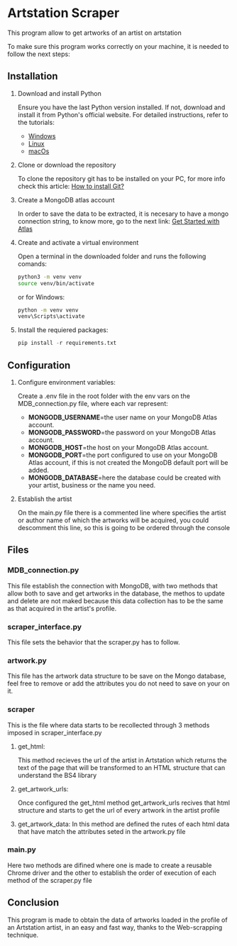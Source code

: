 # Artstation Scraper
This program allow to get artworks of an artist on artstation 

To make sure this program works correctly on your machine, it is needed to follow the next steps:

## Installation
1. Download and install Python

    Ensure you have the last Python version installed. If not, download and install it from Python's official website. For detailed instructions, refer to the tutorials:
    - [Windows]
    - [Linux]
    - [macOs]
2. Clone or download the repository

    To clone the repository git has to be installed on your PC, for more info check this article: [How to install Git?]
3. Create a MongoDB atlas account

    In order to save the data to be extracted, it is necesary to have a mongo connection string, to know more, go to the next link: [Get Started with Atlas]
4. Create and activate a virtual environment

    Open a terminal in the downloaded folder and runs the following comands:
    ```bash
    python3 -m venv venv
    source venv/bin/activate
    ```
    or for Windows:
    ```sh
    python -m venv venv
    venv\Scripts\activate
    ```
5. Install the requiered packages:
    ```python
    pip install -r requirements.txt
    ```

## Configuration
1. Configure environment variables:

    Create a .env file in the root folder with the env vars on the MDB_connection.py file, where each var represent:
    - **MONGODB_USERNAME**=the user name on your MongoDB Atlas account.
    - **MONGODB_PASSWORD**=the password on your MongoDB Atlas account.
    - **MONGODB_HOST**=the host on your MongoDB Atlas account.
    - **MONGODB_PORT**=the port configured to use on your MongoDB Atlas account, if this is not created the MongoDB default port will be added.
    - **MONGODB_DATABASE**=here the database could be created with your artist, business or the  name you need.
2. Establish the artist

    On the main.py file there is a commented line where specifies the artist or author name of which the artworks will be acquired, you could descomment this line, so this is going to be ordered through the console

## Files
### MDB_connection.py
This file establish the connection with MongoDB, with two methods that allow both to save and get artworks in the database, the methos to update and delete are not maked because this data collection has to be the same as that acquired in the artist's profile.
### scraper_interface.py
This file sets the behavior that the scraper.py has to follow.
### artwork.py
This file has the artwork data structure to be save on the Mongo database, feel free to remove or add the attributes you do not need to save on your on it.
### scraper
This is the file where data starts to be recollected through 3 methods imposed in scraper_interface.py
1. get_html:

    This method recieves the url of the artist in Artstation which returns the text of the page that will be transformed to an HTML structure that can understand the BS4 library
2. get_artwork_urls:

    Once configured the get_html method get_artwork_urls recives that html structure and starts to get the url of every artwork in the artist profile 
3. get_artwork_data:
    In this method are defined the rutes of each html data that have match the attributes seted in the artwork.py file
### main.py
Here two methods are difined where one is made to create a reusable Chrome driver and the other to establish the order of execution of each method of the scraper.py file 

## Conclusion
This program is made to obtain the data of artworks loaded in the profile of an Artstation artist, in an easy and fast way, thanks to the Web-scrapping technique.

[windows]: https://www.geeksforgeeks.org/how-to-install-python-on-windows/

[Linux]: https://www.geeksforgeeks.org/how-to-install-python-on-linux/

[macOs]: https://www.geeksforgeeks.org/how-to-download-and-install-python-latest-version-on-macos-mac-os-x/

[How to install Git?]: https://kinsta.com/es/base-de-conocimiento/instalar-git/

[Get Started with Atlas]: https://www.mongodb.com/docs/atlas/getting-started/
